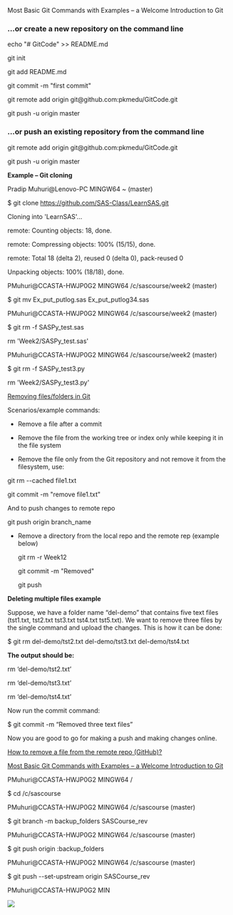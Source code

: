 Most Basic Git Commands with Examples – a Welcome Introduction to Git

### …or create a new repository on the command line

echo "\# GitCode" \>\> README.md

git init

git add README.md

git commit -m "first commit"

git remote add origin git\@github.com:pkmedu/GitCode.git

git push -u origin master

### …or push an existing repository from the command line

git remote add origin git\@github.com:pkmedu/GitCode.git

git push -u origin master

**Example – Git cloning**

Pradip Muhuri\@Lenovo-PC MINGW64 \~ (master)

\$ git clone https://github.com/SAS-Class/LearnSAS.git

Cloning into 'LearnSAS'...

remote: Counting objects: 18, done.

remote: Compressing objects: 100% (15/15), done.

remote: Total 18 (delta 2), reused 0 (delta 0), pack-reused 0

Unpacking objects: 100% (18/18), done.

PMuhuri\@CCASTA-HWJP0G2 MINGW64 /c/sascourse/week2 (master)

\$ git mv Ex_put_putlog.sas Ex_put_putlog34.sas

PMuhuri\@CCASTA-HWJP0G2 MINGW64 /c/sascourse/week2 (master)

\$ git rm -f SASPy_test.sas

rm 'Week2/SASPy_test.sas'

PMuhuri\@CCASTA-HWJP0G2 MINGW64 /c/sascourse/week2 (master)

\$ git rm -f SASPy_test3.py

rm 'Week2/SASPy_test3.py'

[Removing files/folders in
Git](https://www.jquery-az.com/remove-file-directory-git/)

Scenarios/example commands:

-   Remove a file after a commit

-   Remove the file from the working tree or index only while keeping it in the
    file system

-   Remove the file only from the Git repository and not remove it from the
    filesystem, use:

git rm --cached file1.txt

git commit -m "remove file1.txt"

And to push changes to remote repo

git push origin branch_name

-   Remove a directory from the local repo and the remote rep (example below)

    git rm -r Week12

    git commit -m "Removed"

    git push

**Deleting multiple files example**

Suppose, we have a folder name “del-demo” that contains five text files
(tst1.txt, tst2.txt tst3.txt tst4.txt tst5.txt). We want to remove three files
by the single command and upload the changes. This is how it can be done:

\$ git rm del-demo/tst2.txt del-demo/tst3.txt del-demo/tst4.txt

**The output should be:**

rm ‘del-demo/tst2.txt’

rm ‘del-demo/tst3.txt’

rm ‘del-demo/tst4.txt’

Now run the commit command:

\$ git commit -m “Removed three text files”

Now you are good to go for making a push and making changes online.

[How to remove a file from the remote repo
(GitHub)?](https://stackoverflow.com/questions/2047465/how-can-i-delete-a-file-from-git-repo)

[Most Basic Git Commands with Examples – a Welcome Introduction to
Git](https://rubygarage.org/blog/most-basic-git-commands-with-examples)

PMuhuri\@CCASTA-HWJP0G2 MINGW64 /

\$ cd /c/sascourse

PMuhuri\@CCASTA-HWJP0G2 MINGW64 /c/sascourse (master)

\$ git branch -m backup_folders SASCourse_rev

PMuhuri\@CCASTA-HWJP0G2 MINGW64 /c/sascourse (master)

\$ git push origin :backup_folders

PMuhuri\@CCASTA-HWJP0G2 MINGW64 /c/sascourse (master)

\$ git push --set-upstream origin SASCourse_rev

PMuhuri\@CCASTA-HWJP0G2 MIN

![](media/604ef7104113f0cb7b1dc8a832d16f5b.png)
